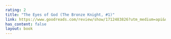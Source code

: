 ```yaml
---
rating: 2
title: "The Eyes of God (The Bronze Knight, #1)"
link: https://www.goodreads.com/review/show/1712483826?utm_medium=api&utm_source=rss
has_content: false
layout: book
---
```

